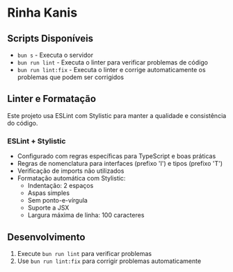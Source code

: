# Rinha Kanis

## Scripts Disponíveis

- `bun s` - Executa o servidor
- `bun run lint` - Executa o linter para verificar problemas de código
- `bun run lint:fix` - Executa o linter e corrige automaticamente os problemas que podem ser corrigidos

## Linter e Formatação

Este projeto usa ESLint com Stylistic para manter a qualidade e consistência do código.

### ESLint + Stylistic
- Configurado com regras específicas para TypeScript e boas práticas
- Regras de nomenclatura para interfaces (prefixo 'I') e tipos (prefixo 'T')
- Verificação de imports não utilizados
- Formatação automática com Stylistic:
  - Indentação: 2 espaços
  - Aspas simples
  - Sem ponto-e-vírgula
  - Suporte a JSX
  - Largura máxima de linha: 100 caracteres

## Desenvolvimento

1. Execute `bun run lint` para verificar problemas
2. Use `bun run lint:fix` para corrigir problemas automaticamente